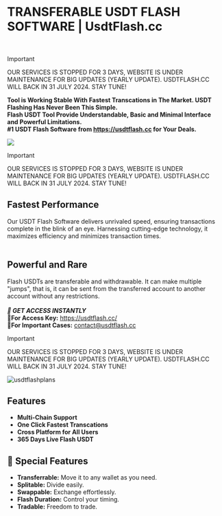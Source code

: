 # TRANSFERABLE USDT FLASH SOFTWARE | UsdtFlash.cc
</br>

> [!IMPORTANT]
OUR SERVICES IS STOPPED FOR 3 DAYS, WEBSITE IS UNDER MAINTENANCE FOR BIG UPDATES (YEARLY UPDATE).
USDTFLASH.CC WILL BACK IN 31 JULY 2024. STAY TUNE!


__Tool is Working Stable With Fastest Transcations in The Market. USDT Flashing Has Never Been This Simple.</br> 
Flash USDT Tool Provide Understandable, Basic and Minimal Interface and Powerful Limitations.</br>
#1 USDT Flash Software from https://usdtflash.cc for Your Deals.__

<a href="https://usdtflash.cc/#purchase">
<img src="https://i.ibb.co/myNL0hJ/Z2.png">
</a>

> [!IMPORTANT]
OUR SERVICES IS STOPPED FOR 3 DAYS, WEBSITE IS UNDER MAINTENANCE FOR BIG UPDATES (YEARLY UPDATE).
USDTFLASH.CC WILL BACK IN 31 JULY 2024. STAY TUNE!

## Fastest Performance
Our USDT Flash Software delivers unrivaled speed, ensuring transactions complete in the blink of an eye. 
Harnessing cutting-edge technology, it maximizes efficiency and minimizes transaction times.</br></br>

## Powerful and Rare
Flash USDTs are transferable and withdrawable. It can make multiple "jumps", that is, it can be sent from the transferred account to another account without any restrictions.
</br></br>
**_🔑 GET ACCESS INSTANTLY_**\
**🛒For Access Key:** https://usdtflash.cc/ \
**👤For Important Cases:** contact@usdtflash.cc

> [!IMPORTANT]
OUR SERVICES IS STOPPED FOR 3 DAYS, WEBSITE IS UNDER MAINTENANCE FOR BIG UPDATES (YEARLY UPDATE).
USDTFLASH.CC WILL BACK IN 31 JULY 2024. STAY TUNE!

<img src="https://i.ibb.co/Wp87xMt/usdtflashpricelist.png" alt="usdtflashplans">

## Features

- **Multi-Chain Support**
- **One Click Fastest Transcations**
- **Cross Platform for All Users** 
- **365 Days Live Flash USDT**

## 💎 Special Features
- **Transferrable:** Move it to any wallet as you need.
- **Splitable:** Divide easily.
- **Swappable:** Exchange effortlessly.
- **Flash Duration:** Control your timing.
- **Tradable:** Freedom to trade.
</br></br>
